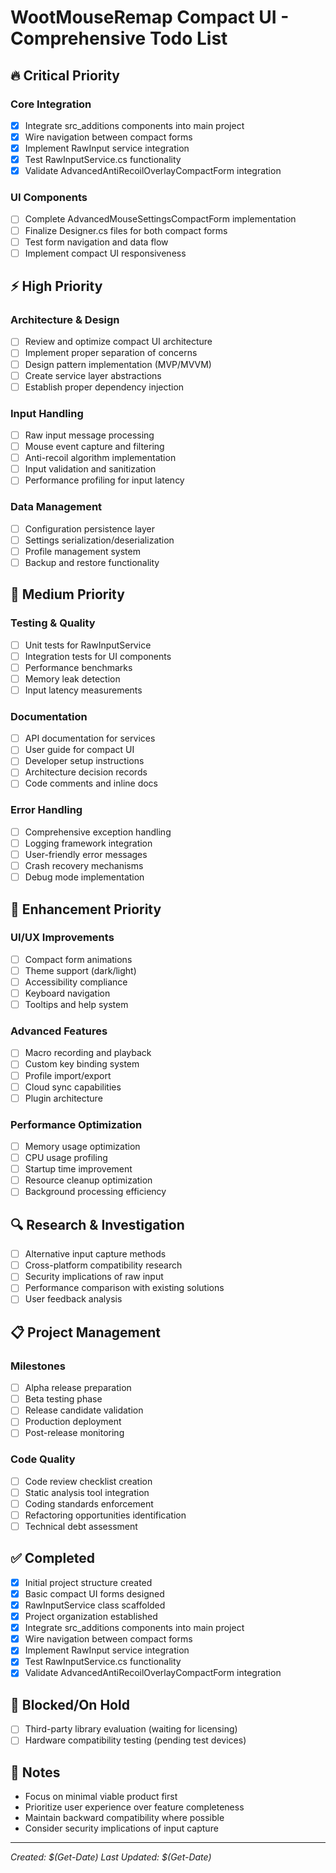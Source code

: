 # WootMouseRemap Compact UI - Comprehensive Todo List

## 🔥 Critical Priority
### Core Integration
- [x] Integrate src_additions components into main project
- [x] Wire navigation between compact forms
- [x] Implement RawInput service integration
- [x] Test RawInputService.cs functionality
- [x] Validate AdvancedAntiRecoilOverlayCompactForm integration

### UI Components
- [ ] Complete AdvancedMouseSettingsCompactForm implementation
- [ ] Finalize Designer.cs files for both compact forms
- [ ] Test form navigation and data flow
- [ ] Implement compact UI responsiveness

## ⚡ High Priority
### Architecture & Design
- [ ] Review and optimize compact UI architecture
- [ ] Implement proper separation of concerns
- [ ] Design pattern implementation (MVP/MVVM)
- [ ] Create service layer abstractions
- [ ] Establish proper dependency injection

### Input Handling
- [ ] Raw input message processing
- [ ] Mouse event capture and filtering
- [ ] Anti-recoil algorithm implementation
- [ ] Input validation and sanitization
- [ ] Performance profiling for input latency

### Data Management
- [ ] Configuration persistence layer
- [ ] Settings serialization/deserialization
- [ ] Profile management system
- [ ] Backup and restore functionality

## 🔧 Medium Priority
### Testing & Quality
- [ ] Unit tests for RawInputService
- [ ] Integration tests for UI components
- [ ] Performance benchmarks
- [ ] Memory leak detection
- [ ] Input latency measurements

### Documentation
- [ ] API documentation for services
- [ ] User guide for compact UI
- [ ] Developer setup instructions
- [ ] Architecture decision records
- [ ] Code comments and inline docs

### Error Handling
- [ ] Comprehensive exception handling
- [ ] Logging framework integration
- [ ] User-friendly error messages
- [ ] Crash recovery mechanisms
- [ ] Debug mode implementation

## 🎨 Enhancement Priority
### UI/UX Improvements
- [ ] Compact form animations
- [ ] Theme support (dark/light)
- [ ] Accessibility compliance
- [ ] Keyboard navigation
- [ ] Tooltips and help system

### Advanced Features
- [ ] Macro recording and playback
- [ ] Custom key binding system
- [ ] Profile import/export
- [ ] Cloud sync capabilities
- [ ] Plugin architecture

### Performance Optimization
- [ ] Memory usage optimization
- [ ] CPU usage profiling
- [ ] Startup time improvement
- [ ] Resource cleanup optimization
- [ ] Background processing efficiency

## 🔍 Research & Investigation
- [ ] Alternative input capture methods
- [ ] Cross-platform compatibility research
- [ ] Security implications of raw input
- [ ] Performance comparison with existing solutions
- [ ] User feedback analysis

## 📋 Project Management
### Milestones
- [ ] Alpha release preparation
- [ ] Beta testing phase
- [ ] Release candidate validation
- [ ] Production deployment
- [ ] Post-release monitoring

### Code Quality
- [ ] Code review checklist creation
- [ ] Static analysis tool integration
- [ ] Coding standards enforcement
- [ ] Refactoring opportunities identification
- [ ] Technical debt assessment

## ✅ Completed
- [x] Initial project structure created
- [x] Basic compact UI forms designed
- [x] RawInputService class scaffolded
- [x] Project organization established
- [x] Integrate src_additions components into main project
- [x] Wire navigation between compact forms
- [x] Implement RawInput service integration
- [x] Test RawInputService.cs functionality
- [x] Validate AdvancedAntiRecoilOverlayCompactForm integration

## 🚫 Blocked/On Hold
- [ ] Third-party library evaluation (waiting for licensing)
- [ ] Hardware compatibility testing (pending test devices)

## 📝 Notes
- Focus on minimal viable product first
- Prioritize user experience over feature completeness
- Maintain backward compatibility where possible
- Consider security implications of input capture

---
*Created: $(Get-Date)*
*Last Updated: $(Get-Date)*